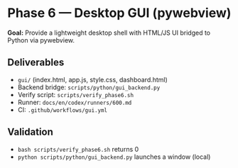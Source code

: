 # Phase 6 — Desktop GUI (pywebview)

**Goal:** Provide a lightweight desktop shell with HTML/JS UI bridged to Python via pywebview.

## Deliverables
- `gui/` (index.html, app.js, style.css, dashboard.html)
- Backend bridge: `scripts/python/gui_backend.py`
- Verify script: `scripts/verify_phase6.sh`
- Runner: `docs/en/codex/runners/600.md`
- CI: `.github/workflows/gui.yml`

## Validation
- `bash scripts/verify_phase6.sh` returns 0
- `python scripts/python/gui_backend.py` launches a window (local)
